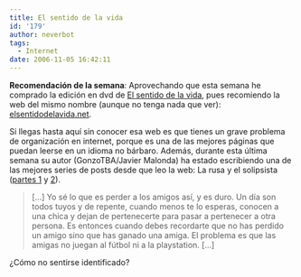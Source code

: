 ```yaml
---
title: El sentido de la vida
id: '179'
author: neverbot
tags:
  - Internet
date: 2006-11-05 16:42:11
---
```


**Recomendación de la semana**: Aprovechando que esta semana he comprado la edición en dvd de [El sentido de la vida](http://www.imdb.com/title/tt0085959/), pues recomiendo la web del mismo nombre (aunque no tenga nada que ver): [elsentidodelavida.net](http://www.elsentidodelavida.net/).

Si llegas hasta aquí sin conocer esa web es que tienes un grave problema de organización en internet, porque es una de las mejores páginas que puedan leerse en un idioma no bárbaro. Además, durante esta última semana su autor (GonzoTBA/Javier Malonda) ha estado escribiendo una de las mejores series de posts desde que leo la web: La rusa y el solipsista ([partes 1](http://www.elsentidodelavida.net/node/375) y [2](http://www.elsentidodelavida.net/node/376)).

> \[...\] Yo sé lo que es perder a los amigos así, y es duro. Un día son todos tuyos y de repente, cuando menos te lo esperas, conocen a una chica y dejan de pertenecerte para pasar a pertenecer a otra persona. Es entonces cuando debes recordarte que no has perdido un amigo sino que has ganado una amiga. El problema es que las amigas no juegan al fútbol ni a la playstation. \[...\]

¿Cómo no sentirse identificado?